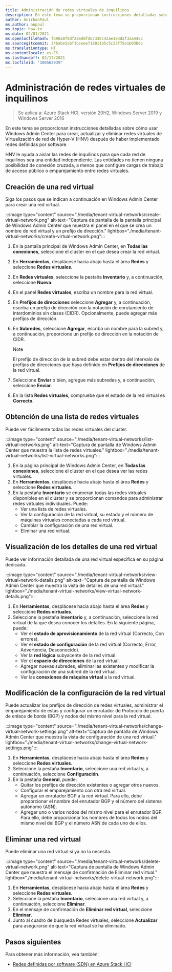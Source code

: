 ```yaml
---
title: Administración de redes virtuales de inquilinos
description: En este tema se proporcionan instrucciones detalladas sobre cómo usar Windows Admin Center para crear, actualizar y eliminar redes virtuales de Virtualización de red de Hyper-V (HNV) después de haber implementado redes definidas por software.
author: AnirbanPaul
ms.author: anpaul
ms.topic: how-to
ms.date: 02/01/2021
ms.openlocfilehash: fb90a8f9df28ed8fd67330c42ae1e3d2f3aa445c
ms.sourcegitcommit: 34babe5abf1bceee718011b5c5c25f75e1b03b0c
ms.translationtype: HT
ms.contentlocale: es-ES
ms.lasthandoff: 02/17/2021
ms.locfileid: "100562939"
---
```

# <a name="manage-tenant-virtual-networks"></a>Administración de redes virtuales de inquilinos

>Se aplica a: Azure Stack HCI, versión 20H2, Windows Server 2019 y Windows Server 2016

En este tema se proporcionan instrucciones detalladas sobre cómo usar Windows Admin Center para crear, actualizar y eliminar redes virtuales de Virtualización de red de Hyper-V (HNV) después de haber implementado redes definidas por software.

HNV le ayuda a aislar las redes de inquilinos para que cada red de inquilinos sea una entidad independiente. Las entidades no tienen ninguna posibilidad de conexión cruzada, a menos que configure cargas de trabajo de acceso público o emparejamiento entre redes virtuales.

## <a name="create-a-virtual-network"></a>Creación de una red virtual
Siga los pasos que se indican a continuación en Windows Admin Center para crear una red virtual.

:::image type="content" source="./media/tenant-virtual-networks/create-virtual-network.png" alt-text="Captura de pantalla de la pantalla principal de Windows Admin Center que muestra el panel en el que se crea un nombre de red virtual y un prefijo de dirección." lightbox="./media/tenant-virtual-networks/create-virtual-network.png":::

1. En la pantalla principal de Windows Admin Center, en **Todas las conexiones**, seleccione el clúster en el que desea crear la red virtual.
1. En **Herramientas**, desplácese hacia abajo hasta el área **Redes** y seleccione **Redes virtuales**.
1. En **Redes virtuales**, seleccione la pestaña **Inventario** y, a continuación, seleccione **Nueva**.
1. En el panel **Redes virtuales**, escriba un nombre para la red virtual.
1. En **Prefijos de direcciones** seleccione **Agregar** y, a continuación, escriba un prefijo de dirección con la notación de enrutamiento de interdominios sin clases (CIDR). Opcionalmente, puede agregar más prefijos de dirección.
1. En **Subredes**, seleccione **Agregar**, escriba un nombre para la subred y, a continuación, proporcione un prefijo de dirección en la notación de CIDR.

   >[!NOTE]
   > El prefijo de dirección de la subred debe estar dentro del intervalo de prefijos de direcciones que haya definido en **Prefijos de direcciones** de la red virtual.

1. Seleccione **Enviar** o bien, agregue más subredes y, a continuación, seleccione **Enviar**.
1. En la lista **Redes virtuales**, compruebe que el estado de la red virtual es **Correcto**.

## <a name="get-a-list-of-virtual-networks"></a>Obtención de una lista de redes virtuales
Puede ver fácilmente todas las redes virtuales del clúster.

:::image type="content" source="./media/tenant-virtual-networks/list-virtual-networks.png" alt-text="Captura de pantalla de Windows Admin Center que muestra la lista de redes virtuales." lightbox="./media/tenant-virtual-networks/list-virtual-networks.png":::

1. En la página principal de Windows Admin Center, en **Todas las conexiones**, seleccione el clúster en el que desea ver las redes virtuales.
1. En **Herramientas**, desplácese hacia abajo hasta el área **Redes** y seleccione **Redes virtuales**.
1. En la pestaña **Inventario** se enumeran todas las redes virtuales disponibles en el clúster y se proporcionan comandos para administrar redes virtuales individuales. Puede:
    - Ver una lista de redes virtuales.
    - Ver la configuración de la red virtual, su estado y el número de máquinas virtuales conectadas a cada red virtual.
    - Cambiar la configuración de una red virtual.
    - Eliminar una red virtual.

## <a name="view-virtual-network-details"></a>Visualización de los detalles de una red virtual
Puede ver información detallada de una red virtual específica en su página dedicada.

:::image type="content" source="./media/tenant-virtual-networks/view-virtual-network-details.png" alt-text="Captura de pantalla de Windows Admin Center que muestra la vista de detalles de una red virtual." lightbox="./media/tenant-virtual-networks/view-virtual-network-details.png":::

1. En **Herramientas**, desplácese hacia abajo hasta el área **Redes** y seleccione **Redes virtuales**.
1. Seleccione la pestaña **Inventario** y, a continuación, seleccione la red virtual de la que desea conocer los detalles. En la siguiente página, puede:
    - Ver el **estado de aprovisionamiento** de la red virtual (Correcto, Con errores).
    - Ver el **estado de configuración** de la red virtual (Correcto, Error, Advertencia, Desconocido).
    - Ver la **red lógica** subyacente de la red virtual.
    - Ver el **espacio de direcciones** de la red virtual.
    - Agregar nuevas subredes, eliminar las existentes y modificar la configuración de una subred de la red virtual.
    - Ver las **conexiones de máquina virtual** a la red virtual.

## <a name="change-virtual-network-settings"></a>Modificación de la configuración de la red virtual
Puede actualizar los prefijos de dirección de redes virtuales, administrar el emparejamiento de estas y configurar un enrutador de Protocolo de puerta de enlace de borde (BGP) y nodos del mismo nivel para la red virtual.

:::image type="content" source="./media/tenant-virtual-networks/change-virtual-network-settings.png" alt-text="Captura de pantalla de Windows Admin Center que muestra la vista de configuración de una red virtual." lightbox="./media/tenant-virtual-networks/change-virtual-network-settings.png":::

1. En **Herramientas**, desplácese hacia abajo hasta el área **Redes** y seleccione **Redes virtuales**.
1. Seleccione la pestaña **Inventario**, seleccione una red virtual y, a continuación, seleccione **Configuración**.
1. En la pestaña **General**, puede:
    - Quitar los prefijos de dirección existentes o agregar otros nuevos.
    - Configurar el emparejamiento con otra red virtual.
    - Agregar un enrutador BGP a la red virtual. Para ello, debe proporcionar el nombre del enrutador BGP y el número del sistema autónomo (ASN).
    - Agregar uno o varios nodos del mismo nivel para el enrutador BGP. Para ello, debe proporcionar los nombres de todos los nodos del mismo nivel del BGP y el número ASN de cada uno de ellos.

## <a name="delete-a-virtual-network"></a>Eliminar una red virtual
Puede eliminar una red virtual si ya no la necesita.

:::image type="content" source="./media/tenant-virtual-networks/delete-virtual-network.png" alt-text="Captura de pantalla de Windows Admin Center que muestra el mensaje de confirmación de Eliminar red virtual." lightbox="./media/tenant-virtual-networks/delete-virtual-network.png":::

1. En **Herramientas**, desplácese hacia abajo hasta el área **Redes** y seleccione **Redes virtuales**.
1. Seleccione la pestaña **Inventario**, seleccione una red virtual y, a continuación, seleccione **Eliminar**.
1. En el mensaje de confirmación de **Eliminar red virtual**, seleccione **Eliminar**.
1. Junto al cuadro de búsqueda Redes virtuales, seleccione **Actualizar** para asegurarse de que la red virtual se ha eliminado.

## <a name="next-steps"></a>Pasos siguientes
Para obtener más información, vea también:
- [Redes definidas por software (SDN) en Azure Stack HCI](../concepts/software-defined-networking.md)
